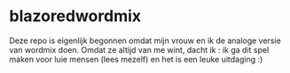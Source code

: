 # blazoredwordmix

Deze repo is eigenlijk begonnen omdat mijn vrouw en ik de analoge versie van wordmix doen. 
Omdat ze altijd van me wint, dacht ik : ik ga dit spel maken voor luie mensen (lees mezelf) en het is een leuke uitdaging :)

